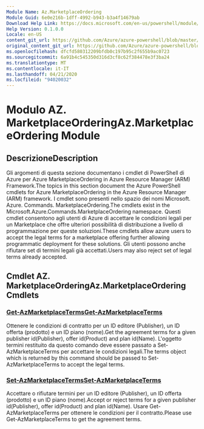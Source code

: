 ```yaml
---
Module Name: Az.MarketplaceOrdering
Module Guid: 6e0e216b-1dff-4992-b943-b3a4f14679ab
Download Help Link: https://docs.microsoft.com/en-us/powershell/module/az.marketplaceordering
Help Version: 0.1.0.0
Locale: en-US
content_git_url: https://github.com/Azure/azure-powershell/blob/master/src/MarketplaceOrdering/MarketplaceOrdering/help/Az.MarketplaceOrdering.md
original_content_git_url: https://github.com/Azure/azure-powershell/blob/master/src/MarketplaceOrdering/MarketplaceOrdering/help/Az.MarketplaceOrdering.md
ms.openlocfilehash: dfcfd580312209bfdb0c197b95c2f655b9ac0723
ms.sourcegitcommit: 6a91b4c545350d316d3cf8c62f384478e3f3ba24
ms.translationtype: MT
ms.contentlocale: it-IT
ms.lasthandoff: 04/21/2020
ms.locfileid: "94020032"
---
```

# <span data-ttu-id="81a9b-101">Modulo AZ. MarketplaceOrdering</span><span class="sxs-lookup"><span data-stu-id="81a9b-101">Az.MarketplaceOrdering Module</span></span>
## <span data-ttu-id="81a9b-102">Descrizione</span><span class="sxs-lookup"><span data-stu-id="81a9b-102">Description</span></span>
<span data-ttu-id="81a9b-103">Gli argomenti di questa sezione documentano i cmdlet di PowerShell di Azure per Azure MarketplaceOrdering in Azure Resource Manager (ARM) Framework.</span><span class="sxs-lookup"><span data-stu-id="81a9b-103">The topics in this section document the Azure PowerShell cmdlets for Azure MarketplaceOrdering in the Azure Resource Manager (ARM) framework.</span></span> <span data-ttu-id="81a9b-104">I cmdlet sono presenti nello spazio dei nomi Microsoft. Azure. Commands. MarketplaceOrdering.</span><span class="sxs-lookup"><span data-stu-id="81a9b-104">The cmdlets exist in the Microsoft.Azure.Commands.MarketplaceOrdering namespace.</span></span> <span data-ttu-id="81a9b-105">Questi cmdlet consentono agli utenti di Azure di accettare le condizioni legali per un Marketplace che offre ulteriori possibilità di distribuzione a livello di programmazione per queste soluzioni.</span><span class="sxs-lookup"><span data-stu-id="81a9b-105">These cmdlets allow azure users to accept the legal terms for a marketplace offering further allowing programmatic deployment for these solutions.</span></span> <span data-ttu-id="81a9b-106">Gli utenti possono anche rifiutare set di termini legali già accettati.</span><span class="sxs-lookup"><span data-stu-id="81a9b-106">Users may also reject set of legal terms already accepted.</span></span>

## <span data-ttu-id="81a9b-107">Cmdlet AZ. MarketplaceOrdering</span><span class="sxs-lookup"><span data-stu-id="81a9b-107">Az.MarketplaceOrdering Cmdlets</span></span>
### [<span data-ttu-id="81a9b-108">Get-AzMarketplaceTerms</span><span class="sxs-lookup"><span data-stu-id="81a9b-108">Get-AzMarketplaceTerms</span></span>](Get-AzMarketplaceTerms.md)
<span data-ttu-id="81a9b-109">Ottenere le condizioni di contratto per un ID editore (Publisher), un ID offerta (prodotto) e un ID piano (nome).</span><span class="sxs-lookup"><span data-stu-id="81a9b-109">Get the agreement terms for a given publisher id(Publisher), offer id(Product) and plan id(Name).</span></span> <span data-ttu-id="81a9b-110">L'oggetto termini restituito da questo comando deve essere passato a Set-AzMarketplaceTerms per accettare le condizioni legali.</span><span class="sxs-lookup"><span data-stu-id="81a9b-110">The terms object which is returned by this command should be passed to Set-AzMarketplaceTerms to accept the legal terms.</span></span>

### [<span data-ttu-id="81a9b-111">Set-AzMarketplaceTerms</span><span class="sxs-lookup"><span data-stu-id="81a9b-111">Set-AzMarketplaceTerms</span></span>](Set-AzMarketplaceTerms.md)
<span data-ttu-id="81a9b-112">Accettare o rifiutare termini per un ID editore (Publisher), un ID offerta (prodotto) e un ID piano (nome).</span><span class="sxs-lookup"><span data-stu-id="81a9b-112">Accept or reject terms for a given publisher id(Publisher), offer id(Product) and plan id(Name).</span></span> <span data-ttu-id="81a9b-113">Usare Get-AzMarketplaceTerms per ottenere le condizioni per il contratto.</span><span class="sxs-lookup"><span data-stu-id="81a9b-113">Please use Get-AzMarketplaceTerms to get the agreement terms.</span></span>

